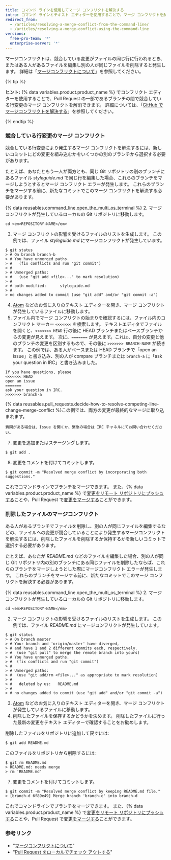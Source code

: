 ```yaml
---
title: コマンド ラインを使用してマージ コンフリクトを解決する
intro: コマンド ラインとテキスト エディターを使用することで、マージ コンフリクトを解決できます。
redirect_from:
  - /articles/resolving-a-merge-conflict-from-the-command-line/
  - /articles/resolving-a-merge-conflict-using-the-command-line
versions:
  free-pro-team: '*'
  enterprise-server: '*'
---
```


マージコンフリクトは、競合している変更がファイルの同じ行に行われるとき、またはある人があるファイルを編集し別の人が同じファイルを削除すると発生します。 詳細は「[マージコンフリクトについて](/articles/about-merge-conflicts/)」を参照してください。

{% tip %}

**ヒント:** {% data variables.product.product_name %} でコンフリクト エディターを使用することで、Pull Request の一部であるブランチの間で競合している行変更のマージ コンフリクトを解消できます。 詳細については、「[GitHub でマージコンフリクトを解決する](/articles/resolving-a-merge-conflict-on-github)」を参照してください。

{% endtip %}

### 競合している行変更のマージ コンフリクト

競合している行変更により発生するマージ コンフリクトを解決するには、新しいコミットにどの変更を組み込むかをいくつかの別のブランチから選択する必要があります。

たとえば、あなたともう一人が両方とも、同じ Git リポジトリの別のブランチにあるファイル _styleguide.md_ で同じ行を編集した場合、これらのブランチをマージしようとするとマージ コンフリクト エラーが発生します。 これらのブランチをマージする前に、新たなコミットでこのマージ コンフリクトを解決する必要があります。

{% data reusables.command_line.open_the_multi_os_terminal %}
2. マージ コンフリクトが発生しているローカルの Git リポジトリに移動します。
  ```shell
  cd <em>REPOSITORY-NAME</em>
  ```
3. マージ コンフリクトの影響を受けるファイルのリストを生成します。 この例では、ファイル *styleguide.md* にマージコンフリクトが発生しています。
  ```shell
  $ git status
  > # On branch branch-b
  > # You have unmerged paths.
  > #   (fix conflicts and run "git commit")
  > #
  > # Unmerged paths:
  > #   (use "git add <file>..." to mark resolution)
  > #
  > # both modified:      styleguide.md
  > #
  > no changes added to commit (use "git add" and/or "git commit -a")
  ```
4. [Atom](https://atom.io/) などのお気に入りのテキスト エディターを開き、マージ コンフリクトが発生しているファイルに移動します。
5. ファイル内でマージ コンフリクトの始まりを確認するには、ファイル内のコンフリクト マーカー `<<<<<<<` を検索します。 テキストエディタでファイルを開くと、`<<<<<<< HEAD` 行の後に HEAD ブランチまたはベースブランチからの変更が見えます。 次に、`=======` が見えます。これは、自分の変更と他のブランチの変更を区別するもので、その後に `>>>>>>> BRANCH-NAME` が続きます。 この例では、ある人がベースまたは HEAD ブランチで「open an issue」と書き込み、別の人が compare ブランチまたは `branch-a` に「ask your question in IRC」と書き込みました。

 ```
If you have questions, please
<<<<<<< HEAD
open an issue
=======
ask your question in IRC.
>>>>>>> branch-a
  ```
{% data reusables.pull_requests.decide-how-to-resolve-competing-line-change-merge-conflict %}この例では、両方の変更が最終的なマージに取り込まれます。

  ```shell
  質問がある場合は、Issue を開くか、緊急の場合は IRC チャネルにてお問い合わせください。
  ```
7. 変更を追加またはステージングします。
  ```shell
  $ git add .
  ```
8. 変更をコメントを付けてコミットします。
  ```shell
  $ git commit -m "Resolved merge conflict by incorporating both suggestions."
  ```

これでコマンドラインでブランチをマージできます。 また、{% data variables.product.product_name %} で[変更をリモート リポジトリにプッシュする](/articles/pushing-commits-to-a-remote-repository/)ことや、Pull Request で[変更をマージする](/articles/merging-a-pull-request/)ことができます。

### 削除したファイルのマージコンフリクト

ある人があるブランチでファイルを削除し、別の人が同じファイルを編集するなどの、ファイルへの変更が競合していることにより発生するマージコンフリクトを解決するには、削除したファイルを削除するか保持するかを新しいコミットで選択する必要があります。

たとえば、あなたが *README.md* などのファイルを編集した場合、別の人が同じ Git リポジトリ内の別のブランチにある同じファイルを削除したならば、これらのブランチをマージしようとした際にマージコンフリクト エラーが発生します。 これらのブランチをマージする前に、新たなコミットでこのマージ コンフリクトを解決する必要があります。

{% data reusables.command_line.open_the_multi_os_terminal %}
2. マージ コンフリクトが発生しているローカルの Git リポジトリに移動します。
  ```shell
  cd <em>REPOSITORY-NAME</em>
  ```
2. マージ コンフリクトの影響を受けるファイルのリストを生成します。 この例では、ファイル *README.md* にマージコンフリクトが発生しています。
  ```shell
  $ git status
  > # On branch master
  > # Your branch and 'origin/master' have diverged,
  > # and have 1 and 2 different commits each, respectively.
  > #  (use "git pull" to merge the remote branch into yours)
  > # You have unmerged paths.
  > #  (fix conflicts and run "git commit")
  > #
  > # Unmerged paths:
  > #  (use "git add/rm <file>..." as appropriate to mark resolution)
  > #
  > #   deleted by us:   README.md
  > #
  > # no changes added to commit (use "git add" and/or "git commit -a")
  ```
3. [Atom](https://atom.io/) などのお気に入りのテキスト エディターを開き、マージ コンフリクトが発生しているファイルに移動します。
6. 削除したファイルを保存するかどうかを決めます。 削除したファイルに行った最新の変更をテキスト エディターで確認することをお勧めします。

 削除したファイルをリポジトリに追加して戻すには:
  ```shell
  $ git add README.md
  ```
 このファイルをリポジトリから削除するには:
  ```shell
  $ git rm README.md
  > README.md: needs merge
  > rm 'README.md'
  ```
7. 変更をコメントを付けてコミットします。
  ```shell
  $ git commit -m "Resolved merge conflict by keeping README.md file."
  > [branch-d 6f89e49] Merge branch 'branch-c' into branch-d
  ```

これでコマンドラインでブランチをマージできます。 また、{% data variables.product.product_name %} で[変更をリモート リポジトリにプッシュする](/articles/pushing-commits-to-a-remote-repository/)ことや、Pull Request で[変更をマージする](/articles/merging-a-pull-request/)ことができます。

### 参考リンク

- "[マージコンフリクトについて](/articles/about-merge-conflicts)"
- "[Pull Request をローカルでチェック アウトする](/articles/checking-out-pull-requests-locally/)"
